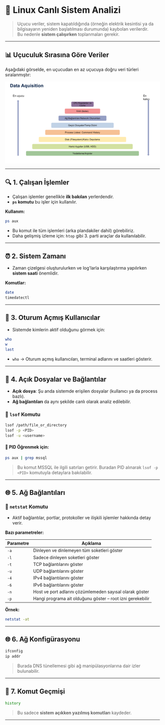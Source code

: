 # 🐧 Linux Canlı Sistem Analizi

> Uçucu veriler, sistem kapatıldığında (örneğin elektrik kesintisi ya da bilgisayarın yeniden başlatılması durumunda) kaybolan verilerdir.  
> Bu nedenle **sistem çalışırken** toplanmaları gerekir.

---

## 📊 Uçuculuk Sırasına Göre Veriler

Aşağıdaki görselde, en uçucudan en az uçucuya doğru veri türleri sıralanmıştır:

![Volatility Order](../../assets/images/votal.png)

---

## 🔍 1. Çalışan İşlemler

- Çalışan işlemler genellikle **ilk bakılan** yerlerdendir.
- **`ps` komutu** bu işler için kullanılır.

**Kullanım:**

```bash
ps aux
```

- Bu komut ile tüm işlemleri (arka plandakiler dahil) görebiliriz.
- Daha gelişmiş izleme için: `htop` gibi 3. parti araçlar da kullanılabilir.

---

## ⏰ 2. Sistem Zamanı

- Zaman çizelgesi oluşturulurken ve log'larla karşılaştırma yapılırken **sistem saati** önemlidir.

**Komutlar:**

```bash
date
timedatectl
```

---

## 👤 3. Oturum Açmış Kullanıcılar

- Sistemde kimlerin aktif olduğunu görmek için:

```bash
who
w
last
```

- `who` → Oturum açmış kullanıcıları, terminal adlarını ve saatleri gösterir.

---

## 📂 4. Açık Dosyalar ve Bağlantılar

- **Açık dosya**: Şu anda sistemde erişilen dosyalar (kullanıcı ya da process bazlı).
- **Ağ bağlantıları** da aynı şekilde canlı olarak analiz edilebilir.

### 🔧 `lsof` Komutu

```bash
lsof /path/file_or_directory
lsof -p <PID>
lsof -u <username>
```

#### 🔎 PID Öğrenmek için:

```bash
ps aux | grep mssql
```

> Bu komut MSSQL ile ilgili satırları getirir. Buradan PID alınarak `lsof -p <PID>` komutuyla detaylara bakılabilir.

---

## 🌐 5. Ağ Bağlantıları

### 📡 `netstat` Komutu

- Aktif bağlantılar, portlar, protokoller ve ilişkili işlemler hakkında detay verir.

**Bazı parametreler:**

| Parametre | Açıklama |
|-----------|----------|
| `-a`      | Dinleyen ve dinlemeyen tüm soketleri göster |
| `-l`      | Sadece dinleyen soketleri göster |
| `-t`      | TCP bağlantılarını göster |
| `-u`      | UDP bağlantılarını göster |
| `-4`      | IPv4 bağlantılarını göster |
| `-6`      | IPv6 bağlantılarını göster |
| `-n`      | Host ve port adlarını çözümlemeden sayısal olarak göster |
| `-p`      | Hangi programa ait olduğunu göster – root izni gerekebilir |

**Örnek:**

```bash
netstat -at
```

---

## 🌐 6. Ağ Konfigürasyonu

```bash
ifconfig
ip addr
```

> Burada DNS tünellemesi gibi ağ manipülasyonlarına dair izler bulunabilir.

---

## 🧠 7. Komut Geçmişi

```bash
history
```

> Bu sadece **sistem açıkken yazılmış komutları** kaydeder.

---
